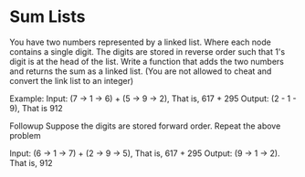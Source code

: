 # Sum Lists

You have two numbers represented by a linked list. Where each node contains a single digit. The digits are stored in
reverse order such that 1's digit is at the head of the list. Write a function that adds the two numbers and returns the
sum as a linked list. (You are not allowed to cheat and convert the link list to an integer)

Example:
Input: (7 -> 1 -> 6) + (5 -> 9 -> 2), That is, 617 + 295
Output: (2 - 1 - 9), That is 912

Followup
Suppose the digits are stored forward order. Repeat the above problem

Input: (6 -> 1 -> 7) + (2 -> 9 -> 5), That is, 617 + 295
Output: (9 -> 1 -> 2). That is, 912